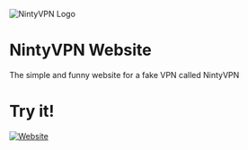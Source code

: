![NintyVPN Logo](https://cdn.glitch.global/3b26eeaa-0102-4b65-b0f3-4283c762b315/adda5dd6-4098-4c39-9b22-4b8436f3970d.obraz.png?v=1739307654207)

# NintyVPN Website

The simple and funny website for a fake VPN called NintyVPN

# Try it!

[![Website](https://img.shields.io/website?url=https%3A%2F%2Fnintyvpn.online%2F&style=plastic)](https://nintyvpn.online)
